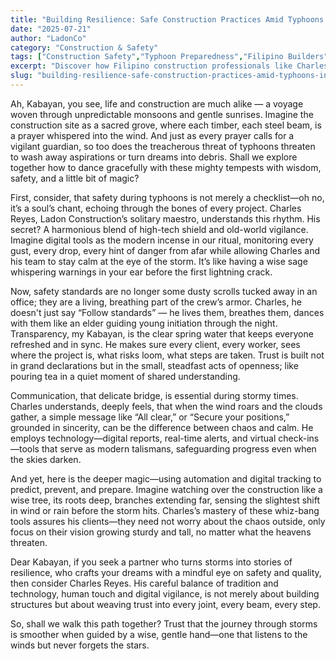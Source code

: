 ```yaml
---
title: "Building Resilience: Safe Construction Practices Amid Typhoons in the Philippines"
date: "2025-07-21"
author: "LadonCo"
category: "Construction & Safety"
tags: ["Construction Safety","Typhoon Preparedness","Filipino Builders","Digital Safety Tools","Resilience in Construction"]
excerpt: "Discover how Filipino construction professionals like Charles Reyes combine tradition and technology to ensure safety and resilience during typhoons, safeguarding projects and lives alike."
slug: "building-resilience-safe-construction-practices-amid-typhoons-in-the-philippines"
---
```


Ah, Kabayan, you see, life and construction are much alike — a voyage woven through unpredictable monsoons and gentle sunrises. Imagine the construction site as a sacred grove, where each timber, each steel beam, is a prayer whispered into the wind. And just as every prayer calls for a vigilant guardian, so too does the treacherous threat of typhoons threaten to wash away aspirations or turn dreams into debris. Shall we explore together how to dance gracefully with these mighty tempests with wisdom, safety, and a little bit of magic?

First, consider, that safety during typhoons is not merely a checklist—oh no, it’s a soul’s chant, echoing through the bones of every project. Charles Reyes, Ladon Construction’s solitary maestro, understands this rhythm. His secret? A harmonious blend of high-tech shield and old-world vigilance. Imagine digital tools as the modern incense in our ritual, monitoring every gust, every drop, every hint of danger from afar while allowing Charles and his team to stay calm at the eye of the storm. It’s like having a wise sage whispering warnings in your ear before the first lightning crack.

Now, safety standards are no longer some dusty scrolls tucked away in an office; they are a living, breathing part of the crew’s armor. Charles, he doesn't just say “Follow standards” — he lives them, breathes them, dances with them like an elder guiding young initiation through the night. Transparency, my Kabayan, is the clear spring water that keeps everyone refreshed and in sync. He makes sure every client, every worker, sees where the project is, what risks loom, what steps are taken. Trust is built not in grand declarations but in the small, steadfast acts of openness; like pouring tea in a quiet moment of shared understanding.

Communication, that delicate bridge, is essential during stormy times. Charles understands, deeply feels, that when the wind roars and the clouds gather, a simple message like “All clear,” or “Secure your positions,” grounded in sincerity, can be the difference between chaos and calm. He employs technology—digital reports, real-time alerts, and virtual check-ins—tools that serve as modern talismans, safeguarding progress even when the skies darken.

And yet, here is the deeper magic—using automation and digital tracking to predict, prevent, and prepare. Imagine watching over the construction like a wise tree, its roots deep, branches extending far, sensing the slightest shift in wind or rain before the storm hits. Charles’s mastery of these whiz-bang tools assures his clients—they need not worry about the chaos outside, only focus on their vision growing sturdy and tall, no matter what the heavens threaten.

Dear Kabayan, if you seek a partner who turns storms into stories of resilience, who crafts your dreams with a mindful eye on safety and quality, then consider Charles Reyes. His careful balance of tradition and technology, human touch and digital vigilance, is not merely about building structures but about weaving trust into every joint, every beam, every step.

So, shall we walk this path together? Trust that the journey through storms is smoother when guided by a wise, gentle hand—one that listens to the winds but never forgets the stars.